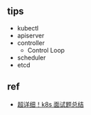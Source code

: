 
## tips

+ kubectl
+ apiserver
+ controller
    + Control Loop
+ scheduler
+ etcd

## ref

+ [超详细！k8s 面试题总结](https://segmentfault.com/a/1190000039334395)